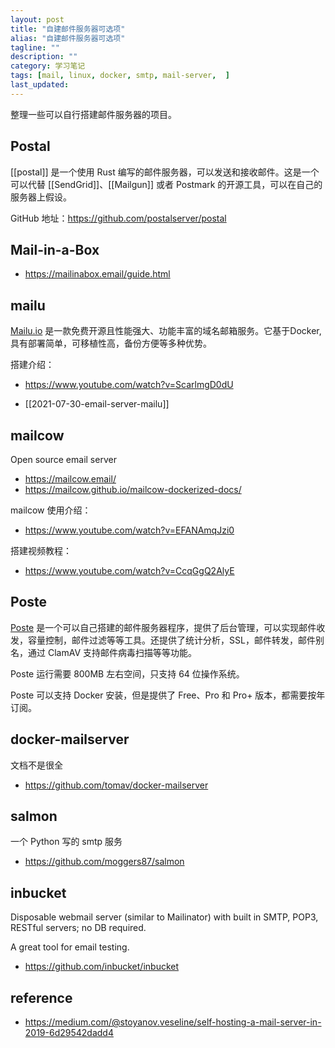```yaml
---
layout: post
title: "自建邮件服务器可选项"
alias: "自建邮件服务器可选项"
tagline: ""
description: ""
category: 学习笔记
tags: [mail, linux, docker, smtp, mail-server,  ]
last_updated:
---
```


整理一些可以自行搭建邮件服务器的项目。


## Postal
[[postal]] 是一个使用 Rust 编写的邮件服务器，可以发送和接收邮件。这是一个可以代替 [[SendGrid]]、[[Mailgun]] 或者 Postmark 的开源工具，可以在自己的服务器上假设。

GitHub 地址：<https://github.com/postalserver/postal>


## Mail-in-a-Box

- <https://mailinabox.email/guide.html>

## mailu
[Mailu.io](https://mailu.io/) 是一款免费开源且性能强大、功能丰富的域名邮箱服务。它基于Docker, 具有部署简单，可移植性高，备份方便等多种优势。

搭建介绍：

- <https://www.youtube.com/watch?v=ScarlmgD0dU>

- [[2021-07-30-email-server-mailu]]

## mailcow
Open source email server

- <https://mailcow.email/>
- <https://mailcow.github.io/mailcow-dockerized-docs/>

mailcow 使用介绍：

- <https://www.youtube.com/watch?v=EFANAmqJzi0>

搭建视频教程：

- <https://www.youtube.com/watch?v=CcqGgQ2AlyE>

## Poste
[Poste](https://poste.io/) 是一个可以自己搭建的邮件服务器程序，提供了后台管理，可以实现邮件收发，容量控制，邮件过滤等等工具。还提供了统计分析，SSL，邮件转发，邮件别名，通过 ClamAV 支持邮件病毒扫描等等功能。

Poste 运行需要 800MB 左右空间，只支持 64 位操作系统。

Poste 可以支持 Docker 安装，但是提供了 Free、Pro 和 Pro+ 版本，都需要按年订阅。


## docker-mailserver
文档不是很全

- <https://github.com/tomav/docker-mailserver>

## salmon
一个 Python 写的 smtp 服务

- <https://github.com/moggers87/salmon>

## inbucket
Disposable webmail server (similar to Mailinator) with built in SMTP, POP3, RESTful servers; no DB required.

A great tool for email testing.

- <https://github.com/inbucket/inbucket>

## reference

- <https://medium.com/@stoyanov.veseline/self-hosting-a-mail-server-in-2019-6d29542dadd4>
